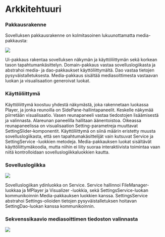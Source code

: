 # Arkkitehtuuri

### Pakkausrakenne
Sovelluksen pakkausrakenne on kolmitasoinen lukuunottamatta media-pakkausta:

![](https://github.com/Veikkosuhonen/ot-harjoitustyo/blob/master/dokumentaatio/kuvat/Pakkausrakenne.png)

Ui-pakkaus rakentaa sovelluksen näkymän ja käyttöliittymän sekä korkean tason tapahtumankäsittelyn. Domain-pakkaus vastaa sovelluslogiikasta ja abstrahoi media- ja dao-pakkaukset käyttöliittymältä. Dao vastaa tietojen pysyväistalletuksesta. Media-pakkaus sisältää mediasoittimesta vastaavan luokan ja visualisaation generoivat luokat. 

### Käyttöliittymä

Käyttöliittymä koostuu yhdestä näkymästä, joka rakennetaan luokassa Player, ja jonka reunoilla on SidePane-hallintapaneelit. Keskelle näkymää piirretään visualisaatio.
Vasen reunapaneeli vastaa tiedostojen lisäämisestä ja valinnasta. Alareunan paneelilla hallitaan äänentoistoa. Oikeassa reunapaneelissa on visualisaation Setting-parametreja muuttavat SettingSlider-komponentit. Käyttöliittymä on siinä määrin eristetty muusta sovelluslogiikasta, että sen tapahtumakäsittelijät vain kutsuvat Service ja SettingService -luokkien metodeja. Media-pakkauksen luokat sisältävät käyttöliittymäkoodia, mutta niihin ei liity suoraa interaktiivista toimintaa vaan niitä kontrolloidaan sovelluslogiikkaluokkien kautta.

### Sovelluslogiikka
![](https://github.com/Veikkosuhonen/ot-harjoitustyo/blob/master/dokumentaatio/kuvat/Luokkakaavio.png)

Sovelluslogiikan ydinluokka on Service. Service hallinnoi FileManager-luokkaa ja MPlayer ja Visualizer -luokkia, sekä SettingsService-luokan kommunikoinnin Media-pakkauksen luokkien kanssa. SettingsService abstrahoi Settings-olioiden tietojen pysyväistalletuksen hoitavan SettingDao-luokan kanssa kommunikoinnin. 

### Sekvenssikaavio mediasoittimen tiedoston valinnasta
![](https://github.com/Veikkosuhonen/ot-harjoitustyo/blob/master/dokumentaatio/kuvat/tiedostonvalintasekvenssi.png)
